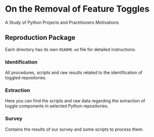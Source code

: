 # On the Removal of Feature Toggles

A Study of Python Projects and Practitioners Motivations

## Reproduction Package

Each directory has its own `README.md` file for detailed instructions.

### Identification

All procedures, scripts and raw results related to the identification of toggled repositories.

### Extraction

Here you can find the scripts and raw data regarding the extraction of toggle components in selected Python repositories.

### Survey

Contains the results of our survey and some scripts to process them.
